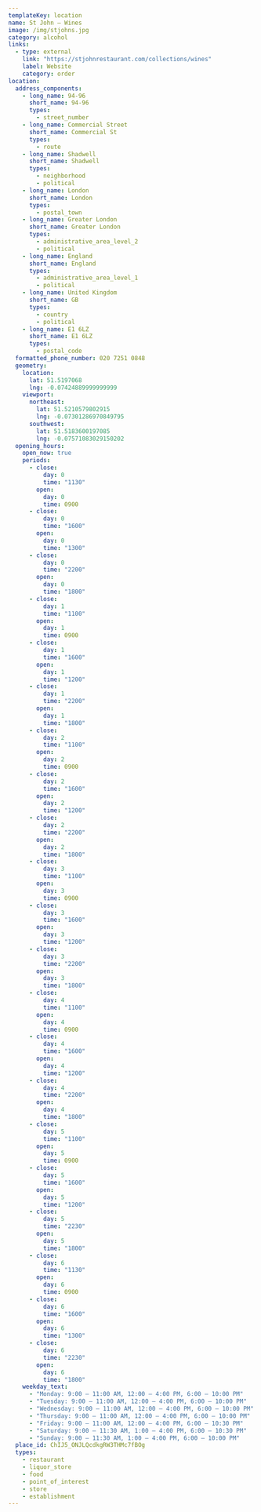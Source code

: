```yaml
---
templateKey: location
name: St John — Wines
image: /img/stjohns.jpg
category: alcohol
links:
  - type: external
    link: "https://stjohnrestaurant.com/collections/wines"
    label: Website
    category: order
location:
  address_components:
    - long_name: 94-96
      short_name: 94-96
      types:
        - street_number
    - long_name: Commercial Street
      short_name: Commercial St
      types:
        - route
    - long_name: Shadwell
      short_name: Shadwell
      types:
        - neighborhood
        - political
    - long_name: London
      short_name: London
      types:
        - postal_town
    - long_name: Greater London
      short_name: Greater London
      types:
        - administrative_area_level_2
        - political
    - long_name: England
      short_name: England
      types:
        - administrative_area_level_1
        - political
    - long_name: United Kingdom
      short_name: GB
      types:
        - country
        - political
    - long_name: E1 6LZ
      short_name: E1 6LZ
      types:
        - postal_code
  formatted_phone_number: 020 7251 0848
  geometry:
    location:
      lat: 51.5197068
      lng: -0.07424889999999999
    viewport:
      northeast:
        lat: 51.5210579802915
        lng: -0.07301286970849795
      southwest:
        lat: 51.5183600197085
        lng: -0.07571083029150202
  opening_hours:
    open_now: true
    periods:
      - close:
          day: 0
          time: "1130"
        open:
          day: 0
          time: 0900
      - close:
          day: 0
          time: "1600"
        open:
          day: 0
          time: "1300"
      - close:
          day: 0
          time: "2200"
        open:
          day: 0
          time: "1800"
      - close:
          day: 1
          time: "1100"
        open:
          day: 1
          time: 0900
      - close:
          day: 1
          time: "1600"
        open:
          day: 1
          time: "1200"
      - close:
          day: 1
          time: "2200"
        open:
          day: 1
          time: "1800"
      - close:
          day: 2
          time: "1100"
        open:
          day: 2
          time: 0900
      - close:
          day: 2
          time: "1600"
        open:
          day: 2
          time: "1200"
      - close:
          day: 2
          time: "2200"
        open:
          day: 2
          time: "1800"
      - close:
          day: 3
          time: "1100"
        open:
          day: 3
          time: 0900
      - close:
          day: 3
          time: "1600"
        open:
          day: 3
          time: "1200"
      - close:
          day: 3
          time: "2200"
        open:
          day: 3
          time: "1800"
      - close:
          day: 4
          time: "1100"
        open:
          day: 4
          time: 0900
      - close:
          day: 4
          time: "1600"
        open:
          day: 4
          time: "1200"
      - close:
          day: 4
          time: "2200"
        open:
          day: 4
          time: "1800"
      - close:
          day: 5
          time: "1100"
        open:
          day: 5
          time: 0900
      - close:
          day: 5
          time: "1600"
        open:
          day: 5
          time: "1200"
      - close:
          day: 5
          time: "2230"
        open:
          day: 5
          time: "1800"
      - close:
          day: 6
          time: "1130"
        open:
          day: 6
          time: 0900
      - close:
          day: 6
          time: "1600"
        open:
          day: 6
          time: "1300"
      - close:
          day: 6
          time: "2230"
        open:
          day: 6
          time: "1800"
    weekday_text:
      - "Monday: 9:00 – 11:00 AM, 12:00 – 4:00 PM, 6:00 – 10:00 PM"
      - "Tuesday: 9:00 – 11:00 AM, 12:00 – 4:00 PM, 6:00 – 10:00 PM"
      - "Wednesday: 9:00 – 11:00 AM, 12:00 – 4:00 PM, 6:00 – 10:00 PM"
      - "Thursday: 9:00 – 11:00 AM, 12:00 – 4:00 PM, 6:00 – 10:00 PM"
      - "Friday: 9:00 – 11:00 AM, 12:00 – 4:00 PM, 6:00 – 10:30 PM"
      - "Saturday: 9:00 – 11:30 AM, 1:00 – 4:00 PM, 6:00 – 10:30 PM"
      - "Sunday: 9:00 – 11:30 AM, 1:00 – 4:00 PM, 6:00 – 10:00 PM"
  place_id: ChIJ5_ONJLQcdkgRW3THMc7fBOg
  types:
    - restaurant
    - liquor_store
    - food
    - point_of_interest
    - store
    - establishment
---
```

